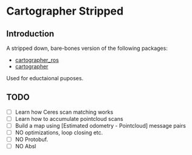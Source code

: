 # Cartographer Stripped

## Introduction

A stripped down, bare-bones version of the following packages:

* [cartographer_ros](https://github.com/larics/cartographer_ros)
* [cartographer](https://github.com/larics/cartographer)

Used for eductaional puposes.

## TODO

- [ ] Learn how Ceres scan matching works
- [ ] Learn how to accumulate pointcloud scans
- [ ] Build a map using \[Estimated odometry - Pointcloud\] message pairs
- [ ] NO optimizations, loop closing etc.
- [ ] NO Protobuf.
- [ ] NO Absl
